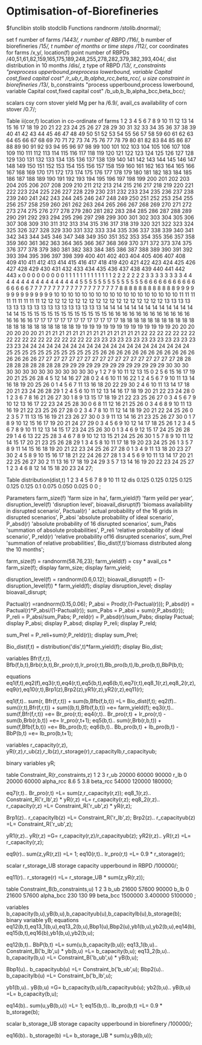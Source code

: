 # Optimisation-of-Biorefineries
$funclibin stolib stodclib
Functions randnorm  /stolib.dnormal/;


set
f number of farms /1*443/,
r number of  RBPD /1*16/,
b number of biorefineries /1*5/,
t number of months or time steps /1*12/,
cor coordinates for farms /x,y/,
location(f) point number of RBPDs /40,51,61,82,159,165,175,189,248,255,278,282,379,382,393,404/,
dist distribution in 10 months /dis/,
z type of RBPD /1*3/,
r_constraints "preprocess upperbound,preprocess lowerbound, variable Capital cost,fixed capital cost" /r_ub,r_lb,alpha_rcc,beta_rcc/,
u size constraint in biorefineries /1*3/,
b_constraints "process upperbound,process lowerbound, variable Capital cost,fixed capital cost" /b_ub,b_lb,alpha_bcc,beta_bcc/;

scalars
csy corn stover yield Mg per ha /6.9/,
avail_cs availability of corn stover  /0.7/;


Table
ii(cor,f) location in co-ordinate of farms
   1     2     3     4     5     6     7     8     9    10    11    12    13    14    15    16    17    18    19    20    21    22    23    24    25    26    27   28    29    30    31    32    33    34    35    36    37    38    39    40    41    42    43    44    45    46    47    48    49    50    51    52    53    54      55    56    57    58    59    60    61    62    63    64    65    66    67    68    69    70    71    72    73    74    75    76    77    78    79    80    81    82    83    84    85    86    87    88    89    90    91    92    93    94    95    96    97    98    99   100   101   102   103   104   105   106   107   108     109   110   111   112   113   114   115   116   117   118   119   120   121   122   123   124   125   126   127   128   129   130   131   132   133   134   135    136   137   138   139   140   141   142   143   144   145   146   147   148   149   150   151   152   153   154   155   156   157   158   159   160   161   162     163   164   165   166   167   168   169   170   171   172   173   174   175   176   177   178   179   180   181   182   183   184   185   186   187   188   189   190   191   192   193   194   195   196   197   198   199   200   201   202   203   204   205   206   207   208   209   210   211   212   213   214   215   216   217   218   219   220   221   222   223   224   225   226   227   228   229   230   231   232   233   234   235   236   237   238   239   240   241   242   243    244   245   246   247   248   249   250   251   252   253   254   255   256   257   258   259   260   261   262   263   264   265   266   267   268   269   270    271   272   273   274   275   276   277   278   279   280   281   282   283   284   285   286   287   288   289   290   291   292   293   294   295   296   297    298   299   300   301   302   303   304   305   306   307   308   309   310   311   312   313   314   315   316   317   318   319   320   321   322   323   324    325   326   327   328   329   330   331   332   333   334   335   336   337   338   339   340   341   342   343   344   345   346   347   348   349   350   351    352   353   354   355   356   357   358   359   360   361   362   363   364   365   366   367   368   369   370   371   372   373   374   375   376   377   378    379   380   381   382   383   384   385   386   387   388   389   390   391   392   393   394   395   396   397   398   399   400   401   402   403   404   405    406   407   408   409   410   411   412   413   414   415   416   417   418   419   420   421   422   423   424   425   426   427   428   429   430   431   432    433   434   435   436   437   438   439   440   441   442   443
x  0     0     0     0     0     0     0     0     0    1     1     1     1     1     1     1     1     1     1     1     1     1     2     2     2     2     2    2     2     3     3     3     3     3     3     3     3     4     4     4     4     4     4     4     4     4     4     4     4     4     4     4     4     4       5     5     5     5     5     5     5     5     5     5     5     5     5     5     6     6     6     6     6     6     6     6     6     6     6     6     6     6     6     6     7     7     7     7     7     7     7     7     7     7     7     7     7     7     7    7     7     7     7     7     8     8     8     8       8     8     8     8     8     8     8     8     9     9     9     9     9     9     9     9     9     9     9     9     9     9     10    10    10    10    10     10    10    10    10    10    10    10    10    10    10    10    10    10    11    11    11    11    11    11    11    11    11    12    12    12    12    12      12    12    12    12    12    12    12    12    12    12    12    12    12    13    13    13    13    13    13    13    13    13    13    13    13    13    13    13    13    13    13    14    14    14    14    14    14    14    14    14    14    14    14    14    14    14    15    15    15    15    15    15    15    15    15    15    15    15    15    16    16    16    16    16    16    16    16    16    16    16    16    16    16    16    16    17    17    17    17    17    17     17    17    17    17    17    17    17    18    18    18    18    18    18    18    18    18    18    18    18    18    18    18    18    18    18    18    18     18    19    19    19    19    19    19    19    19    19    19    19    19    19    19    20    20    20    20    20    20    20    21    21    21    21    21     21    21    21    21    21    21    21    21    21    21    22    22    22    22    22    22    22    22    22    22    22    22    22    22    22    22    22     22    23    23    23    23    23    23    23    23    23    23    23    23    23    23    23    24    24    24    24    24    24    24    24    24    24    24     24    24    24    24    24    24    24    24    24    24    25    25    25    25    25    25    25    25    25    25    25    25    26    26    26    26    26     26    26    26    26    26    26    26    26    26    26    26    27    27    27    27    27    27    27    27    27    27    27    27    27    27    27    27     27    27    28    28    28    28    28    28    28    28    28    29    29    29    29    29    29    29    29    29    29    29    29    29    30    30    30     30    30    30    30    30    30    30    30    30    30    30
y  1     2     7     9     10    11    12    13    15   0     2     5     6     15    16    17    19    20    21    25    26    28    4     5     12    14    16   27    28    0     2     4     6     10    11    16    22    1     2     4     5     6     7     9     10    11    13    14    16    18    19    20    25    26      0     1     4     5     6     7     11    13    16    18    20    22    29    30    2     4     6     10    11    13    14    17    18    20    21    23    24    26    28    29    1     2     4     5     6     10    11    12    13    14    16    17    18    19    20   21    22    23    24    28    0     1     2     3       6     7     8     16    21    26    27    30    1     8     9     13    15    17    18    19    21    22    23    25    26    27    0     3     4     5     6      7     9     10    12    13    16    17    22    23    24    25    28    30    0     6     8     11    12    16    21    25    26    0     3     4     6     8       9     10    11    13    16    19    21    22    23    25    26    27    28    0     2     3     4     7     8     10    11    12    14    18    19    20    21    22    24    25    26    0     2     3     5     7     11    13    15    16    19    21    23    26    27    30    0     3     9     11    13    14    16    21    23    25    26    27    30    0     1     7     8     9     10    12    15    16    17    19    20    21    24    27    29    0     3     4     5     6     9      10    12    14    17    18    25    26    1     2     3     4     5     6     7     8     9     10    11    12    13    14    15    17    23    24    25    26     30    0     1     3     4     6     9     12    15    17    24    25    26    28    29    1     4     6     13    22    25    28    3     4     6     7     8      9     10    12    13    15    21    24    25    26    30    1     5     7     8     9     10    11    12    14    15    17    20    21    23    25    26    28     29    1     3     4     5     8     10    11    17    18    19    20    23    24    25    26    1     3     5     7     8     9     11    14    15    16    18     19    20    21    22    23    24    25    26    27    28    0     1     3     4     9     11    13    18    20    23    27    30    2     4     5     8     9      10    15    16    17    18    21    22    24    26    27    28    1     3     4     5     6     9     10    11    13    14    17    20    21    22    25    26     27    30    2     11    13    16    17    18    19    24    29    3     5     7     13    14    16    19    20    22    23    24    25    27    1     2     3      4     6     8     12    14    15    18    20    23    24    27;


Table distribution(dist,t)
     1       2       3       4       5       6       7     8       9       10     11   12
dis  0.125   0.125   0.125   0.125   0.125   0.125   0.1   0.075   0.050   0.025  0    0 ;



Parameters
farm_size(f) 'farm size in ha',
farm_yield(f) 'farm yeild per year',
disruption_level(f) 'disruption level',
bioavail_disrupt(f) 'biomass availability in disrupted scenario',
Pactual(r) ' actual probability of the 16 grids in disrupted scenarios',
P_absi  'absolute probability of ideal scenario',
P_absd(r) 'absolute probability of 16 disrupted scenarios',
sum_Pabs 'summation of absolute probabilities',
P_reli   'relative probability of ideal scenario',
P_reld(r)  'relative probability of16 disrupted scenarios',
sum_Prel 'summation of relative probabilities',
Bio_dist(f,t)'biomass distributed along the 10 months';


farm_size(f) = randnorm(58.76,23);
farm_yield(f) =  csy * avail_cs * farm_size(f);
display farm_size;
display farm_yield;

disruption_level(f) = randnorm(0.6,0.12);
bioavail_disrupt(f) = (1-disruption_level(f)) * farm_yield(f);
display disruption_level;
display bioavail_disrupt;

Pactual(r) =randnorm(0.15,0.06);
P_absi = Prod(r,(1-Pactual(r)));
P_absd(r) = Pactual(r)*P_absi/(1-Pactual(r));
sum_Pabs = P_absi + sum(r,P_absd(r));
P_reli = P_absi/sum_Pabs;
P_reld(r) = P_absd(r)/sum_Pabs;
display  Pactual;
display P_absi;
display P_absd;
display P_reli;
display P_reld;

sum_Prel = P_reli+sum(r,P_reld(r));
display sum_Prel;

Bio_dist(f,t) = distribution('dis',t)*farm_yield(f);
display Bio_dist;

variables Bfr(f,r,t), Bfb(f,b,t),Brb(r,b,t),Br_pro(r,t),Ir_pro(r,t),Bb_pro(b,t),Ib_pro(b,t),BbP(b,t);

equations eq1(f,t),eq2(f),eq3(r,t),eq4(r,t),eq5(b,t),eq6(b,t),eq7(r,t),eq8_1(r,z),eq8_2(r,z),eq9(r),eq10(r,t),Brp1(z),Brp2(z),yR1(r,z),yR2(r,z),eq11(r);

eq1(f,t)..  sum(r, Bfr(f,r,t)) + sum(b,Bfb(f,b,t)) =L= Bio_dist(f,t);
eq2(f)..    sum((r,t),Bfr(f,r,t)) + sum((b,t),Bfb(f,b,t)) =e= farm_yield(f);
eq3(r,t)..  sum(f,Bfr(f,r,t)) =e= Br_pro(r,t);
eq4(r,t)..  Br_pro(r,t)  + Ir_pro(r,t) - sum(b,Brb(r,b,t)) =e=  Ir_pro(r,t+1);
eq5(b,t)..  sum(r,Brb(r,b,t)) +  sum(f,Bfb(f,b,t)) =e=  Bb_pro(b,t);
eq6(b,t)..  Bb_pro(b,t)  + Ib_pro(b,t) -  BbP(b,t) =e=  Ib_pro(b,t+1);

variables
r_capacity(r,z), yR(r,z),r_ub(z),r_lb(z),r_storage(r),r_capacitylb,r_capacityub;

binary variables
yR;

table Constraint_R(r_constraints,z)
                         1            2           3
r_ub                   20000        60000       90000
r_lb                   0            20000       60000
alpha_rcc              8.6          5           3.8
beta_rcc               54000        120000      180000;


eq7(r,t)..    Br_pro(r,t) =L= sum(z,r_capacity(r,z));
eq8_1(r,z)..  Constraint_R('r_lb',z) *  yR(r,z) =L=  r_capacity(r,z);
eq8_2(r,z)..  r_capacity(r,z) =L=  Constraint_R('r_ub',z) * yR(r,z);


Brp1(z)..    r_capacitylb(z) =L=  Constraint_R('r_lb',z);
Brp2(z)..    r_capacityub(z) =L=  Constraint_R('r_ub',z);


yR1(r,z)..   yR(r,z) =G= r_capacity(r,z)/r_capacityub(z);
yR2(r,z)..   yR(r,z) =L= r_capacity(r,z);

eq9(r)..    sum(z,yR(r,z)) =L= 1;
eq10(r,t).. Ir_pro(r,t)  =L= 0.9 * r_storage(r);

scalar
r_storage_UB  storage capacity upperbound in RBPD /100000/;

eq11(r)..   r_storage(r) =L= r_storage_UB * sum(z,yR(r,z));


table Constraint_B(b_constraints,u)
                            1            2           3
b_ub                       21600        57600       90000
b_lb                       0            21600       57600
alpha_bcc                  230          130         99
beta_bcc                   1500000      3.400000    5100000 ;


variables
b_capacity(b,u),yB(b,u),b_capacityub(u),b_capacitylb(u),b_storage(b);
binary variable
yB;
equations
eq12(b,t),eq13_1(b,u),eq13_2(b,u),Bbp1(u),Bbp2(u),yb1(b,u),yb2(b,u),eq14(b),eq15(b,t),eq16(b),yb1(b,u),yb2(b,u);

eq12(b,t)..   BbP(b,t) =L= sum(u,b_capacity(b,u));
eq13_1(b,u).. Constraint_B('b_lb',u) *  yb(b,u) =L=  b_capacity(b,u);
eq13_2(b,u)..  b_capacity(b,u) =L=  Constraint_B('b_ub',u) * yB(b,u);

Bbp1(u)..    b_capacityub(u) =L=  Constraint_b('b_ub',u);
Bbp2(u)..    b_capacitylb(u) =L=  Constraint_b('b_lb',u);


yb1(b,u)..   yB(b,u) =G= b_capacity(b,u)/b_capacityub(u);
yb2(b,u)..   yB(b,u) =L= b_capacity(b,u);

eq14(b)..       sum(u,yB(b,u)) =L= 1;
eq15(b,t)..     Ib_pro(b,t) =L= 0.9 * b_storage(b);

scalar
b_storage_UB  storage capacity upperbound in biorefinery /100000/;

eq16(b)..     b_storage(b) =L= b_storage_UB * sum(u,yB(b,u));
